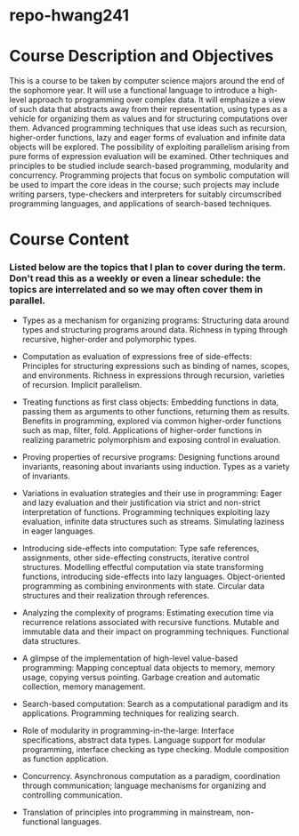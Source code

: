 # repo-hwang241

# Course Description and Objectives

 This is a course to be taken by computer science majors around the end of the sophomore year. It will use a functional language to introduce a high-level approach to programming over complex data. It will emphasize a view of such data that abstracts away from their representation, using types as a vehicle for organizing them as values and for structuring computations over them. Advanced programming techniques that use ideas such as recursion, higher-order functions, lazy and eager forms of evaluation and infinite data objects will be explored. The possibility of exploiting parallelism arising from pure forms of expression evaluation will be examined. Other techniques and principles to be studied include search-based programming, modularity and concurrency. Programming projects that focus on symbolic computation will be used to impart the core ideas in the course; such projects may include writing parsers, type-checkers and interpreters for suitably circumscribed programming languages, and applications of search-based techniques.

# Course Content

### Listed below are the topics that I plan to cover during the term. Don't read this as a weekly or even a linear schedule: the topics are interrelated and so we may often cover them in parallel.


* Types as a mechanism for organizing programs: Structuring data around types and structuring programs around data. Richness in typing through recursive, higher-order and polymorphic types.

* Computation as evaluation of expressions free of side-effects: Principles for structuring expressions such as binding of names, scopes, and environments. Richness in expressions through recursion, varieties of recursion. Implicit parallelism.

* Treating functions as first class objects: Embedding functions in data, passing them as arguments to other functions, returning them as results. Benefits in programming, explored via common higher-order functions such as map, filter, fold. Applications of higher-order functions in realizing parametric polymorphism and exposing control in evaluation.

* Proving properties of recursive programs: Designing functions around invariants, reasoning about invariants using induction. Types as a variety of invariants.

* Variations in evaluation strategies and their use in programming: Eager and lazy evaluation and their justification via strict and non-strict interpretation of functions. Programming techniques exploiting lazy evaluation, infinite data structures such as streams. Simulating laziness in eager languages.

* Introducing side-effects into computation: Type safe references, assignments, other side-effecting constructs, iterative control structures. Modelling effectful computation via state transforming functions, introducing side-effects into lazy languages. Object-oriented programming as combining environments with state. Circular data structures and their realization through references.

* Analyzing the complexity of programs: Estimating execution time via recurrence relations associated with recursive functions. Mutable and immutable data and their impact on programming techniques. Functional data structures.

* A glimpse of the implementation of high-level value-based programming: Mapping conceptual data objects to memory, memory usage, copying versus pointing. Garbage creation and automatic collection, memory management.
* Search-based computation: Search as a computational paradigm and its applications. Programming techniques for realizing search.
* Role of modularity in programming-in-the-large: Interface specifications, abstract data types. Language support for modular programming, interface checking as type checking. Module composition as function application.
* Concurrency. Asynchronous computation as a paradigm, coordination through communication; language mechanisms for organizing and controlling communication.
* Translation of principles into programming in mainstream, non-functional languages.